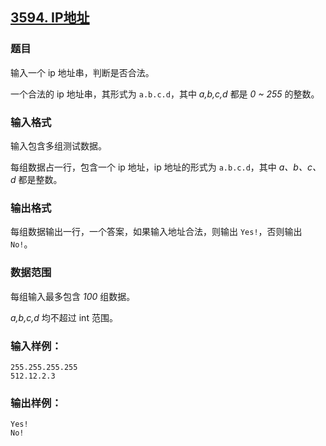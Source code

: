 ## [3594. IP地址](https://www.acwing.com/problem/content/3597/)

### 题目

输入一个 ip 地址串，判断是否合法。

一个合法的 ip 地址串，其形式为 `a.b.c.d`，其中 *a,b,c,d* 都是 *0 ~ 255* 的整数。

### 输入格式

输入包含多组测试数据。

每组数据占一行，包含一个 ip 地址，ip 地址的形式为 `a.b.c.d`，其中 *a、b、c、d* 都是整数。

### 输出格式

每组数据输出一行，一个答案，如果输入地址合法，则输出 `Yes!`，否则输出 `No!`。

### 数据范围

每组输入最多包含 *100* 组数据。

*a,b,c,d* 均不超过 int 范围。

### 输入样例：

```
255.255.255.255
512.12.2.3
```

### 输出样例：

```
Yes!
No!
```
